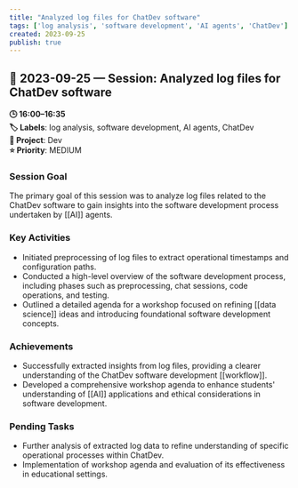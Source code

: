 ```yaml
---
title: "Analyzed log files for ChatDev software"
tags: ['log analysis', 'software development', 'AI agents', 'ChatDev']
created: 2023-09-25
publish: true
---
```


## 📅 2023-09-25 — Session: Analyzed log files for ChatDev software

**🕒 16:00–16:35**  
**🏷️ Labels**: log analysis, software development, AI agents, ChatDev  
**📂 Project**: Dev  
**⭐ Priority**: MEDIUM  


### Session Goal
The primary goal of this session was to analyze log files related to the ChatDev software to gain insights into the software development process undertaken by [[AI]] agents.

### Key Activities
- Initiated preprocessing of log files to extract operational timestamps and configuration paths.
- Conducted a high-level overview of the software development process, including phases such as preprocessing, chat sessions, code operations, and testing.
- Outlined a detailed agenda for a workshop focused on refining [[data science]] ideas and introducing foundational software development concepts.

### Achievements
- Successfully extracted insights from log files, providing a clearer understanding of the ChatDev software development [[workflow]].
- Developed a comprehensive workshop agenda to enhance students' understanding of [[AI]] applications and ethical considerations in software development.

### Pending Tasks
- Further analysis of extracted log data to refine understanding of specific operational processes within ChatDev.
- Implementation of workshop agenda and evaluation of its effectiveness in educational settings.

